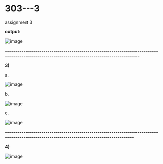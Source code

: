 # 303---3

assignment 3

**output:**



![image](https://user-images.githubusercontent.com/90429544/206813672-674f587b-d812-4b0e-9dbd-a3e35604b992.png)


**-----------------------------------------------------------------------------------------------------------------------------------------------**

**3)**


a.


![image](https://user-images.githubusercontent.com/90429544/206819088-f668f18b-4ba4-4984-908e-9bd2696bd05a.png)



b.


![image](https://user-images.githubusercontent.com/90429544/206819120-b96d7275-feed-4e25-b6df-d2bc7b51a73f.png)




c.


![image](https://user-images.githubusercontent.com/90429544/206819158-349e5b7f-ef22-4047-9efa-afd8dee11e26.png)




**--------------------------------------------------------------------------------------------------------------------------------------------**


**4)**


![image](https://user-images.githubusercontent.com/90429544/206819183-5c29ad77-19f0-4f50-bfee-ea1f3e671b75.png)



